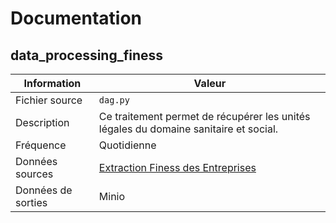 # Documentation

## data_processing_finess

| Information | Valeur |
| -------- | -------- |
| Fichier source | `dag.py` |
| Description | Ce traitement permet de récupérer les unités légales du domaine sanitaire et social. |
| Fréquence | Quotidienne |
| Données sources | [Extraction Finess des Entreprises](https://data.gouv.fr/datasets/5369956ba3a729239d2046fc) |
| Données de sorties | Minio |
